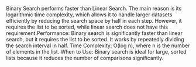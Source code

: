 Binary Search performs faster than Linear Search. The main reason is its logarithmic time complexity, which allows it to handle larger datasets efficiently by reducing the search space by half in each step. However, it requires the list to be sorted, while linear search does not have this requirement.Performance: Binary search is significantly faster than linear search, but it requires the list to be sorted. It works by repeatedly dividing the search interval in half.
Time Complexity: O(log n), where n is the number of elements in the list.
When to Use: Binary search is ideal for large, sorted lists because it reduces the number of comparisons significantly.
